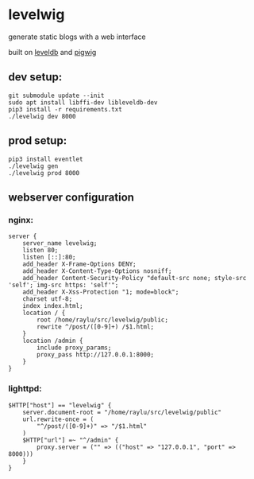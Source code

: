 # levelwig
generate static blogs with a web interface

built on [leveldb](http://leveldb.org/) and [pigwig](https://github.com/raylu/pigwig)

## dev setup:
	git submodule update --init
	sudo apt install libffi-dev libleveldb-dev
	pip3 install -r requirements.txt
	./levelwig dev 8000

## prod setup:
	pip3 install eventlet
	./levelwig gen
	./levelwig prod 8000

## webserver configuration
### nginx:
	server {
		server_name levelwig;
		listen 80;
		listen [::]:80;
		add_header X-Frame-Options DENY;
		add_header X-Content-Type-Options nosniff;
		add_header Content-Security-Policy "default-src none; style-src 'self'; img-src https: 'self'";
		add_header X-Xss-Protection "1; mode=block";
		charset utf-8;
		index index.html;
		location / {
			root /home/raylu/src/levelwig/public;
			rewrite ^/post/([0-9]+) /$1.html;
		}
		location /admin {
			include proxy_params;
			proxy_pass http://127.0.0.1:8000;
		}
	}

### lighttpd:
	$HTTP["host"] == "levelwig" {
		server.document-root = "/home/raylu/src/levelwig/public"
		url.rewrite-once = (
			"^/post/([0-9]+)" => "/$1.html"
		)
		$HTTP["url"] =~ "^/admin" {
			proxy.server = ("" => (("host" => "127.0.0.1", "port" => 8000)))
		}
	}

